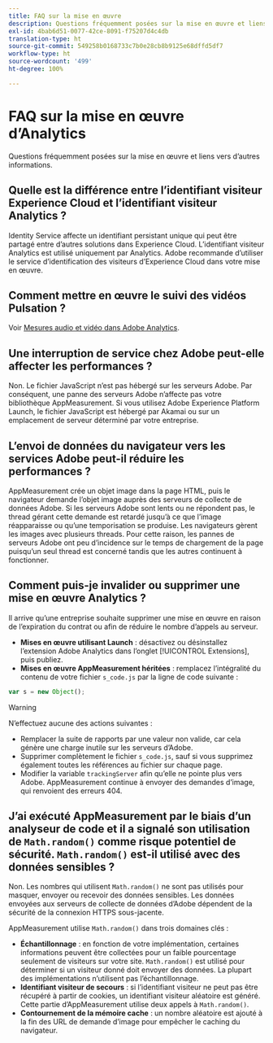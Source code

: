 ```yaml
---
title: FAQ sur la mise en œuvre
description: Questions fréquemment posées sur la mise en œuvre et liens vers d’autres informations.
exl-id: 4bab6d51-0077-42ce-8091-f75207d4c4db
translation-type: ht
source-git-commit: 549258b0168733c7b0e28cb8b9125e68dffd5df7
workflow-type: ht
source-wordcount: '499'
ht-degree: 100%

---
```


# FAQ sur la mise en œuvre d’Analytics

Questions fréquemment posées sur la mise en œuvre et liens vers d’autres informations.

## Quelle est la différence entre l’identifiant visiteur Experience Cloud et l’identifiant visiteur Analytics ?

Identity Service affecte un identifiant persistant unique qui peut être partagé entre d’autres solutions dans Experience Cloud. L’identifiant visiteur Analytics est utilisé uniquement par Analytics. Adobe recommande d’utiliser le service d’identification des visiteurs d’Experience Cloud dans votre mise en œuvre.

## Comment mettre en œuvre le suivi des vidéos Pulsation ?

Voir [Mesures audio et vidéo dans Adobe Analytics](https://docs.adobe.com/content/help/fr-FR/media-analytics/using/media-overview.html).

## Une interruption de service chez Adobe peut-elle affecter les performances ?

Non. Le fichier JavaScript n’est pas hébergé sur les serveurs Adobe. Par conséquent, une panne des serveurs Adobe n’affecte pas votre bibliothèque AppMeasurement. Si vous utilisez Adobe Experience Platform Launch, le fichier JavaScript est hébergé par Akamai ou sur un emplacement de serveur déterminé par votre entreprise.

## L’envoi de données du navigateur vers les services Adobe peut-il réduire les performances ?

AppMeasurement crée un objet image dans la page HTML, puis le navigateur demande l’objet image auprès des serveurs de collecte de données Adobe. Si les serveurs Adobe sont lents ou ne répondent pas, le thread gérant cette demande est retardé jusqu’à ce que l’image réapparaisse ou qu’une temporisation se produise. Les navigateurs gèrent les images avec plusieurs threads. Pour cette raison, les pannes de serveurs Adobe ont peu d’incidence sur le temps de chargement de la page puisqu’un seul thread est concerné tandis que les autres continuent à fonctionner.

## Comment puis-je invalider ou supprimer une mise en œuvre Analytics ?

Il arrive qu’une entreprise souhaite supprimer une mise en œuvre en raison de l’expiration du contrat ou afin de réduire le nombre d’appels au serveur.

* **Mises en œuvre utilisant Launch** : désactivez ou désinstallez l’extension Adobe Analytics dans l’onglet [!UICONTROL Extensions], puis publiez.
* **Mises en œuvre AppMeasurement héritées** : remplacez l’intégralité du contenu de votre fichier `s_code.js` par la ligne de code suivante :

```js
var s = new Object();
```

>[!WARNING]
>
>N’effectuez aucune des actions suivantes :
>
>* Remplacer la suite de rapports par une valeur non valide, car cela génère une charge inutile sur les serveurs d’Adobe.
>* Supprimer complètement le fichier `s_code.js`, sauf si vous supprimez également toutes les références au fichier sur chaque page.
>* Modifier la variable `trackingServer` afin qu’elle ne pointe plus vers Adobe. AppMeasurement continue à envoyer des demandes d’image, qui renvoient des erreurs 404.


## J’ai exécuté AppMeasurement par le biais d’un analyseur de code et il a signalé son utilisation de `Math.random()` comme risque potentiel de sécurité. `Math.random()` est-il utilisé avec des données sensibles ?

Non. Les nombres qui utilisent `Math.random()` ne sont pas utilisés pour masquer, envoyer ou recevoir des données sensibles. Les données envoyées aux serveurs de collecte de données d’Adobe dépendent de la sécurité de la connexion HTTPS sous-jacente. <!-- AN-173590 -->

AppMeasurement utilise `Math.random()` dans trois domaines clés :

* **Échantillonnage** : en fonction de votre implémentation, certaines informations peuvent être collectées pour un faible pourcentage seulement de visiteurs sur votre site. `Math.random()` est utilisé pour déterminer si un visiteur donné doit envoyer des données. La plupart des implémentations n’utilisent pas l’échantillonnage.
* **Identifiant visiteur de secours** : si l’identifiant visiteur ne peut pas être récupéré à partir de cookies, un identifiant visiteur aléatoire est généré. Cette partie d’AppMeasurement utilise deux appels à `Math.random()`.
* **Contournement de la mémoire cache** : un nombre aléatoire est ajouté à la fin des URL de demande d’image pour empêcher le caching du navigateur.
